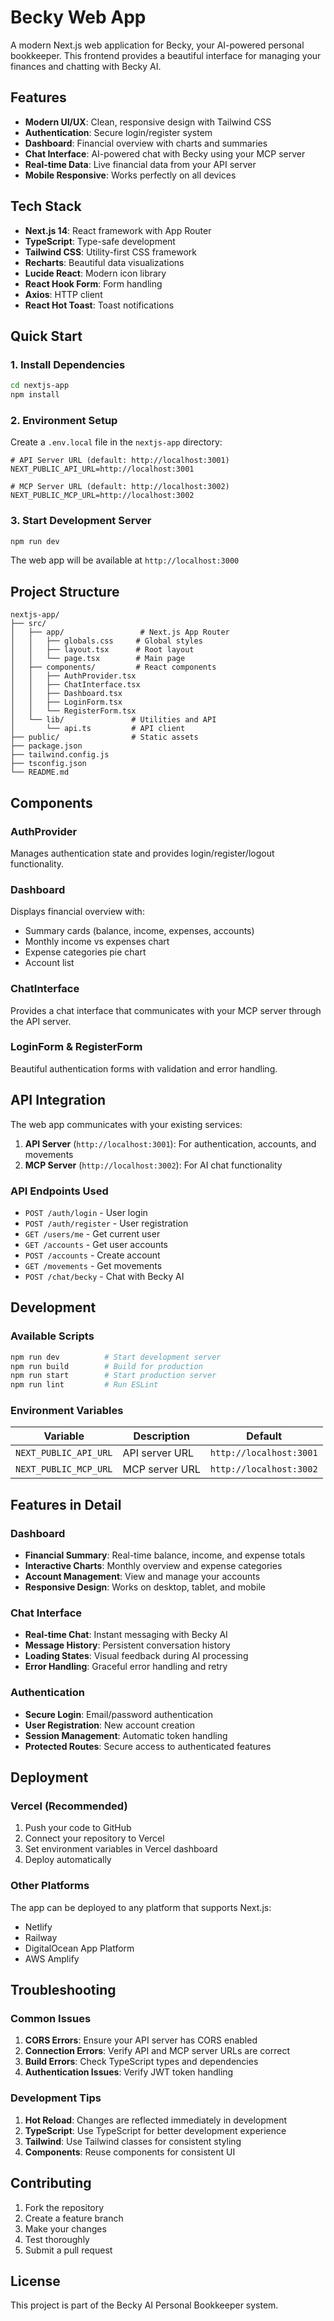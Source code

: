 # Becky Web App

A modern Next.js web application for Becky, your AI-powered personal bookkeeper. This frontend provides a beautiful interface for managing your finances and chatting with Becky AI.

## Features

- **Modern UI/UX**: Clean, responsive design with Tailwind CSS
- **Authentication**: Secure login/register system
- **Dashboard**: Financial overview with charts and summaries
- **Chat Interface**: AI-powered chat with Becky using your MCP server
- **Real-time Data**: Live financial data from your API server
- **Mobile Responsive**: Works perfectly on all devices

## Tech Stack

- **Next.js 14**: React framework with App Router
- **TypeScript**: Type-safe development
- **Tailwind CSS**: Utility-first CSS framework
- **Recharts**: Beautiful data visualizations
- **Lucide React**: Modern icon library
- **React Hook Form**: Form handling
- **Axios**: HTTP client
- **React Hot Toast**: Toast notifications

## Quick Start

### 1. Install Dependencies

```bash
cd nextjs-app
npm install
```

### 2. Environment Setup

Create a `.env.local` file in the `nextjs-app` directory:

```env
# API Server URL (default: http://localhost:3001)
NEXT_PUBLIC_API_URL=http://localhost:3001

# MCP Server URL (default: http://localhost:3002)
NEXT_PUBLIC_MCP_URL=http://localhost:3002
```

### 3. Start Development Server

```bash
npm run dev
```

The web app will be available at `http://localhost:3000`

## Project Structure

```
nextjs-app/
├── src/
│   ├── app/                 # Next.js App Router
│   │   ├── globals.css     # Global styles
│   │   ├── layout.tsx      # Root layout
│   │   └── page.tsx        # Main page
│   ├── components/         # React components
│   │   ├── AuthProvider.tsx
│   │   ├── ChatInterface.tsx
│   │   ├── Dashboard.tsx
│   │   ├── LoginForm.tsx
│   │   └── RegisterForm.tsx
│   └── lib/               # Utilities and API
│       └── api.ts         # API client
├── public/                # Static assets
├── package.json
├── tailwind.config.js
├── tsconfig.json
└── README.md
```

## Components

### AuthProvider
Manages authentication state and provides login/register/logout functionality.

### Dashboard
Displays financial overview with:
- Summary cards (balance, income, expenses, accounts)
- Monthly income vs expenses chart
- Expense categories pie chart
- Account list

### ChatInterface
Provides a chat interface that communicates with your MCP server through the API server.

### LoginForm & RegisterForm
Beautiful authentication forms with validation and error handling.

## API Integration

The web app communicates with your existing services:

1. **API Server** (`http://localhost:3001`): For authentication, accounts, and movements
2. **MCP Server** (`http://localhost:3002`): For AI chat functionality

### API Endpoints Used

- `POST /auth/login` - User login
- `POST /auth/register` - User registration
- `GET /users/me` - Get current user
- `GET /accounts` - Get user accounts
- `POST /accounts` - Create account
- `GET /movements` - Get movements
- `POST /chat/becky` - Chat with Becky AI

## Development

### Available Scripts

```bash
npm run dev          # Start development server
npm run build        # Build for production
npm run start        # Start production server
npm run lint         # Run ESLint
```

### Environment Variables

| Variable | Description | Default |
|----------|-------------|---------|
| `NEXT_PUBLIC_API_URL` | API server URL | `http://localhost:3001` |
| `NEXT_PUBLIC_MCP_URL` | MCP server URL | `http://localhost:3002` |

## Features in Detail

### Dashboard
- **Financial Summary**: Real-time balance, income, and expense totals
- **Interactive Charts**: Monthly overview and expense categories
- **Account Management**: View and manage your accounts
- **Responsive Design**: Works on desktop, tablet, and mobile

### Chat Interface
- **Real-time Chat**: Instant messaging with Becky AI
- **Message History**: Persistent conversation history
- **Loading States**: Visual feedback during AI processing
- **Error Handling**: Graceful error handling and retry

### Authentication
- **Secure Login**: Email/password authentication
- **User Registration**: New account creation
- **Session Management**: Automatic token handling
- **Protected Routes**: Secure access to authenticated features

## Deployment

### Vercel (Recommended)

1. Push your code to GitHub
2. Connect your repository to Vercel
3. Set environment variables in Vercel dashboard
4. Deploy automatically

### Other Platforms

The app can be deployed to any platform that supports Next.js:
- Netlify
- Railway
- DigitalOcean App Platform
- AWS Amplify

## Troubleshooting

### Common Issues

1. **CORS Errors**: Ensure your API server has CORS enabled
2. **Connection Errors**: Verify API and MCP server URLs are correct
3. **Build Errors**: Check TypeScript types and dependencies
4. **Authentication Issues**: Verify JWT token handling

### Development Tips

1. **Hot Reload**: Changes are reflected immediately in development
2. **TypeScript**: Use TypeScript for better development experience
3. **Tailwind**: Use Tailwind classes for consistent styling
4. **Components**: Reuse components for consistent UI

## Contributing

1. Fork the repository
2. Create a feature branch
3. Make your changes
4. Test thoroughly
5. Submit a pull request

## License

This project is part of the Becky AI Personal Bookkeeper system. 